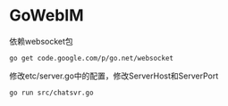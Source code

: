 GoWebIM
=======

依赖websocket包
```
go get code.google.com/p/go.net/websocket
```

修改etc/server.go中的配置，修改ServerHost和ServerPort

```
go run src/chatsvr.go
```
